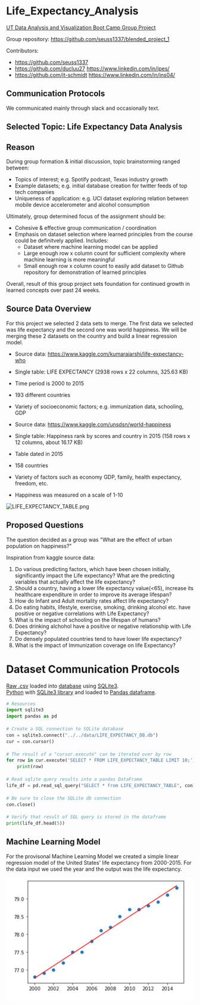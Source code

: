 # Life_Expectancy_Analysis
[UT Data Analysis and Visualization Boot Camp Group Project](https://techbootcamps.utexas.edu/data/)

Group repository:  https://github.com/seuss1337/blended_project_1

Contributors:
* https://github.com/seuss1337
* https://github.com/ducluu27 https://www.linkedin.com/in/jpes/
* https://github.com/jt-schmidt https://www.linkedin.com/in/jns04/

## Communication Protocols
We communicated mainly through slack and occasionally text. 

## Selected Topic: Life Expectancy Data Analysis

## Reason
During group formation & initial discussion, topic brainstorming ranged between:
* Topics of interest; e.g. Spotify podcast, Texas industry growth
* Example datasets; e.g. initial database creation for twitter feeds of top tech companies
* Uniqueness of application: e.g. UCI dataset exploring relation between mobile device accelerometer and alcohol consumption

Ultimately, group determined focus of the assignment should be:
* Cohesive & effective group communication / coordination
* Emphasis on dataset selection where learned principles from the course could be definitvely applied.  Includes:
  * Dataset where machine learning model can be applied
  * Large enough row x column count for sufficient complexity where machine learning is more meaningful
  * Small enough row x column count to easily add dataset to Github repository for demonstration of learned principles

Overall, result of this group project sets foundation for continued growth in learned concepts over past 24 weeks.

## Source Data Overview
For this project we selected 2 data sets to merge. The first data we selected was life expectancy and the second one was world happiness. We will be merging these 2 datasets on the country and build a linear regression model.

* Source data:  https://www.kaggle.com/kumarajarshi/life-expectancy-who
* Single table:  LIFE EXPECTANCY (2938 rows x 22 columns, 325.63 KB)
* Time period is 2000 to 2015
* 193 different countries
* Variety of socioeconomic factors; e.g. immunization data, schooling, GDP

* Source data: https://www.kaggle.com/unsdsn/world-happiness
* Single table:  Happiness rank by scores and country in 2015 (158 rows x 12 columns, about 16.17 KB)
* Table dated in 2015
* 158 countries
* Variety of factors such as economy GDP, family, health expectancy, freedom, etc. 
* Happiness was measured on a scale of 1-10

![LIFE_EXPECTANCY_TABLE.png](https://github.com/seuss1337/blended_project_1/blob/feature/jt-schmidt/images/LIFE_EXPECTANCY_TABLE.png)

## Proposed Questions
The question decided as a group was "What are the effect of urban population on happiness?" 

Inspiration from kaggle source data:
1. Do various predicting factors, which have been chosen initially, significantly impact the Life expectancy? What are the predicting variables that actually affect the life expectancy?
2. Should a country, having a lower life expectancy value(<65), increase its healthcare expenditure in order to improve its average lifespan?
3. How do Infant and Adult mortality rates affect life expectancy?
4. Do eating habits, lifestyle, exercise, smoking, drinking alcohol etc. have positive or negative correlations with Life Expectancy?
5. What is the impact of schooling on the lifespan of humans?
6. Does drinking alchohol have a positive or negative relationship with Life Expectancy?
7. Do densely populated countries tend to have lower life expectancy?
8. What is the impact of Immunization coverage on life Expectancy?

# Dataset Communication Protocols

[Raw .csv](https://github.com/seuss1337/blended_project_1/blob/feature/jt-schmidt/data/Life%20Expectancy%20Data.csv) loaded into [database](https://github.com/seuss1337/blended_project_1/blob/feature/jt-schmidt/data/LIFE_EXPECTANCY_DB.db) using [SQLite3](https://www.sqlite.org/index.html).  
[Python](https://www.python.org/) with [SQLite3 library](https://docs.python.org/3/library/sqlite3.html) and loaded to [Pandas dataframe](https://pandas.pydata.org/).

``` Python
# Resources
import sqlite3
import pandas as pd

# Create a SQL connection to SQLite database
con = sqlite3.connect("../../data/LIFE_EXPECTANCY_DB.db")
cur = con.cursor()

# The result of a "cursor.execute" can be iterated over by row
for row in cur.execute('SELECT * FROM LIFE_EXPECTANCY_TABLE LIMIT 10;'):
    print(row)

# Read sqlite query results into a pandas DataFrame
life_df = pd.read_sql_query("SELECT * from LIFE_EXPECTANCY_TABLE", con)

# Be sure to close the SQLite db connection
con.close()

# Verify that result of SQL query is stored in the dataframe
print(life_df.head(5))
```
## Machine Learning Model
For the provisonal Machine Learning Model we created a simple linear regression model of the United States' life expectancy from 2000-2015. For the data input we used the year and the output was the life expectancy.

![Image](https://github.com/seuss1337/blended_project_1/blob/main/images/Linear%20Regression%20Model.png)
